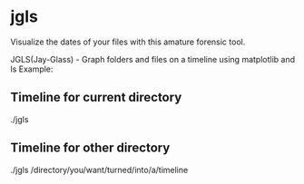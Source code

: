 # jgls

Visualize the dates of your files with this amature forensic tool.

JGLS(Jay-Glass) - Graph folders and files on a timeline using matplotlib and ls 
Example:

## Timeline for current directory
./jgls

## Timeline for other directory
./jgls /directory/you/want/turned/into/a/timeline
